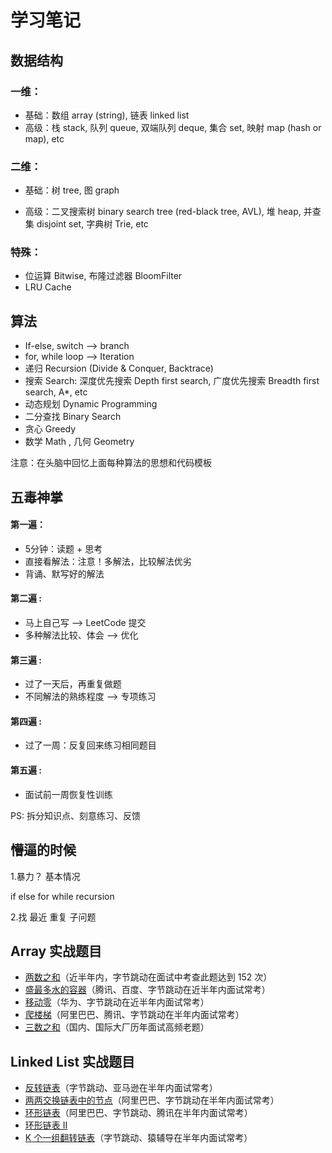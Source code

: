 # 学习笔记

## 数据结构

### 一维：

- 基础：数组 array (string), 链表 linked list 
- 高级：栈 stack, 队列 queue, 双端队列 deque, 集合 set, 映射 map (hash or map), etc 

### 二维：

- 基础：树 tree, 图 graph

- 高级：二叉搜索树 binary search tree (red-black tree, AVL), 堆 heap, 并查集 disjoint set, 字典树 Trie, etc 

### 特殊：

- 位运算 Bitwise, 布隆过滤器 BloomFilter
- LRU Cache 



## 算法 

- If-else, switch —> branch
- for, while loop —> Iteration  
- 递归 Recursion (Divide & Conquer, Backtrace) 
- 搜索 Search: 深度优先搜索 Depth first search, 广度优先搜索 Breadth first search, A*, etc
- 动态规划 Dynamic Programming  
- 二分查找 Binary Search 
- 贪心 Greedy 
- 数学 Math , 几何 Geometry 

 注意：在头脑中回忆上面每种算法的思想和代码模板 



## 五毒神掌

#### 第一遍：

- 5分钟：读题 + 思考
- 直接看解法：注意！多解法，比较解法优劣
- 背诵、默写好的解法 

#### 第二遍 :

- 马上自己写 —> LeetCode 提交 
- 多种解法比较、体会 —> 优化 

#### 第三遍 :

- 过了一天后，再重复做题 
- 不同解法的熟练程度 —> 专项练习 

#### 第四遍 :

- 过了一周：反复回来练习相同题目 

#### 第五遍 :

- 面试前一周恢复性训练 

PS: 拆分知识点、刻意练习、反馈 



## 懵逼的时候

1.暴力？ 基本情况

if else for while recursion

2.找 最近 重复 子问题



## Array 实战题目

- [两数之和](https://leetcode-cn.com/problems/two-sum/)（近半年内，字节跳动在面试中考查此题达到 152 次）
- [盛最多水的容器](https://leetcode-cn.com/problems/container-with-most-water/)（腾讯、百度、字节跳动在近半年内面试常考）
- [移动零](https://leetcode-cn.com/problems/move-zeroes/)（华为、字节跳动在近半年内面试常考）
- [爬楼梯](https://leetcode.com/problems/climbing-stairs/)（阿里巴巴、腾讯、字节跳动在半年内面试常考）
- [三数之和](https://leetcode-cn.com/problems/3sum/)（国内、国际大厂历年面试高频老题）

## Linked List 实战题目

- [反转链表](https://leetcode.com/problems/reverse-linked-list/)（字节跳动、亚马逊在半年内面试常考）
- [两两交换链表中的节点](https://leetcode.com/problems/swap-nodes-in-pairs)（阿里巴巴、字节跳动在半年内面试常考）
- [环形链表](https://leetcode.com/problems/linked-list-cycle)（阿里巴巴、字节跳动、腾讯在半年内面试常考）
- [环形链表 II](https://leetcode.com/problems/linked-list-cycle-ii)
- [K 个一组翻转链表](https://leetcode.com/problems/reverse-nodes-in-k-group/)（字节跳动、猿辅导在半年内面试常考）